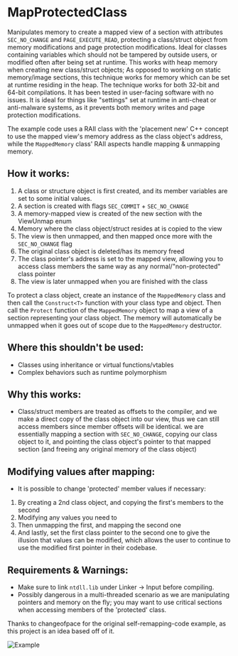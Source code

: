 # MapProtectedClass
Manipulates memory to create a mapped view of a section with attributes `SEC_NO_CHANGE` and `PAGE_EXECUTE_READ`, protecting a class/struct object from memory modifications and page protection modifications. Ideal for classes containing variables which should not be tampered by outside users, or modified often after being set at runtime. This works with heap memory when creating new class/struct objects; As opposed to working on static memory/image sections, this technique works for memory which can be set at runtime residing in the heap. The technique works for both 32-bit and 64-bit compilations. It has been tested in user-facing software with no issues. It is ideal for things like "settings" set at runtime in anti-cheat or anti-malware systems, as it prevents both memory writes and page protection modifications.

The example code uses a RAII class with the 'placement new' C++ concept to use the mapped view's memory address as the class object's address, while the `MappedMemory` class' RAII aspects handle mapping & unmapping memory. 

## How it works:
1. A class or structure object is first created, and its member variables are set to some initial values.
2. A section is created with flags `SEC_COMMIT` + `SEC_NO_CHANGE`
3. A memory-mapped view is created of the new section with the ViewUnmap enum
4. Memory where the class object/struct resides at is copied to the view
5. The view is then unmapped, and then mapped once more with the `SEC_NO_CHANGE` flag
6. The original class object is deleted/has its memory freed
7. The class pointer's address is set to the mapped view, allowing you to access class members the same way as any normal/"non-protected" class pointer
8. The view is later unmapped when you are finished with the class  

To protect a class object, create an instance of the `MappedMemory` class and then call the `Construct<T>` function with your class type and object. Then call the `Protect` function of the `MappedMemory` object to map a view of a section representing your class object. The memory will automatically be unmapped when it goes out of scope due to the `MappedMemory` destructor.

## Where this shouldn't be used:
- Classes using inheritance or virtual functions/vtables
- Complex behaviors such as runtime polymorphism

## Why this works:
- Class/struct members are treated as offsets to the compiler, and we make a direct copy of the class object into our view, thus we can still access members since member offsets will be identical. we are essentially mapping a section with `SEC_NO_CHANGE`, copying our class object to it, and pointing the class object's pointer to that mapped section (and freeing any original memory of the class object)  

## Modifying values after mapping:
- It is possible to change 'protected' member values if necessary:
1. By creating a 2nd class object, and copying the first's members to the second
2. Modifying any values you need to
3. Then unmapping the first, and mapping the second one
4. And lastly, set the first class pointer to the second one to give the illusion that values can be modified, which allows the user to continue to use the modified first pointer in their codebase.

## Requirements & Warnings:
- Make sure to link `ntdll.lib` under Linker -> Input before compiling.
- Possibly dangerous in a multi-threaded scenario as we are manipulating pointers and memory on the fly; you may want to use critical sections when accessing members of the 'protected' class.
   
Thanks to changeofpace for the original self-remapping-code example, as this project is an idea based off of it.

![Example](https://github.com/user-attachments/assets/ea522fc3-e214-4a86-b5d8-8ed51617c750)

